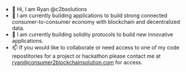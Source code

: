 - 👋 Hi, I am Ryan @c2bsolutions
- 👀 I am currently building applications to build strong connected consumer-to-consumer economy with blockchain and decentralized data.
- 🌱 I am currently building solidity protocols to build new innovative applications.
- 📫 If you would like to collaborate or need access to one of my code repostitories for a project or hackathon please contact me at ryan@consumer2blockchainsolution.com for access.
<!---
c2bsolutions/c2bsolutions is a ✨ special ✨ repository because its `README.md` (this file) appears on your GitHub profile.
You can click the Preview link to take a look at your changes.
--->
